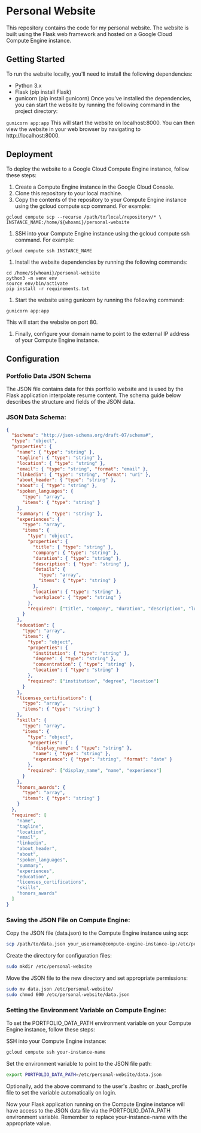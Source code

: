 # Personal Website
This repository contains the code for my personal website. The website is built using the Flask web framework and hosted on a Google Cloud Compute Engine instance.

## Getting Started
To run the website locally, you'll need to install the following dependencies:

- Python 3.x
- Flask (pip install Flask)
- gunicorn (pip install gunicorn)
Once you've installed the dependencies, you can start the website by running the following command in the project directory:

`gunicorn app:app`
This will start the website on localhost:8000. You can then view the website in your web browser by navigating to http://localhost:8000.

## Deployment
To deploy the website to a Google Cloud Compute Engine instance, follow these steps:

1. Create a Compute Engine instance in the Google Cloud Console.
1. Clone this repository to your local machine.
1. Copy the contents of the repository to your Compute Engine instance using the gcloud compute scp command. For example:
```
gcloud compute scp --recurse /path/to/local/repository/* \
INSTANCE_NAME:/home/${whoami}/personal-website
```
1. SSH into your Compute Engine instance using the gcloud compute ssh command. For example:
```
gcloud compute ssh INSTANCE_NAME
```
1. Install the website dependencies by running the following commands:
```
cd /home/${whoami}/personal-website
python3 -m venv env
source env/bin/activate
pip install -r requirements.txt
```
1. Start the website using gunicorn by running the following command:
```
gunicorn app:app
```
This will start the website on port 80.
1. Finally, configure your domain name to point to the external IP address of your Compute Engine instance.

## Configuration

### Portfolio Data JSON Schema

The JSON file contains data for this portfolio website and is used by the Flask application interpolate resume content. The schema guide below describes the structure and fields of the JSON data.

### JSON Data Schema:

```json
{
  "$schema": "http://json-schema.org/draft-07/schema#",
  "type": "object",
  "properties": {
    "name": { "type": "string" },
    "tagline": { "type": "string" },
    "location": { "type": "string" },
    "email": { "type": "string", "format": "email" },
    "linkedin": { "type": "string", "format": "uri" },
    "about_header": { "type": "string" },
    "about": { "type": "string" },
    "spoken_languages": {
      "type": "array",
      "items": { "type": "string" }
    },
    "summary": { "type": "string" },
    "experiences": {
      "type": "array",
      "items": {
        "type": "object",
        "properties": {
          "title": { "type": "string" },
          "company": { "type": "string" },
          "duration": { "type": "string" },
          "description": { "type": "string" },
          "details": {
            "type": "array",
            "items": { "type": "string" }
          },
          "location": { "type": "string" },
          "workplace": { "type": "string" }
        },
        "required": ["title", "company", "duration", "description", "location", "workplace"]
      }
    },
    "education": {
      "type": "array",
      "items": {
        "type": "object",
        "properties": {
          "institution": { "type": "string" },
          "degree": { "type": "string" },
          "concentration": { "type": "string" },
          "location": { "type": "string" }
        },
        "required": ["institution", "degree", "location"]
      }
    },
    "licenses_certifications": {
      "type": "array",
      "items": { "type": "string" }
    },
    "skills": {
      "type": "array",
      "items": {
        "type": "object",
        "properties": {
          "display_name": { "type": "string" },
          "name": { "type": "string" },
          "experience": { "type": "string", "format": "date" }
        },
        "required": ["display_name", "name", "experience"]
      }
    },
    "honors_awards": {
      "type": "array",
      "items": { "type": "string" }
    }
  },
  "required": [
    "name",
    "tagline",
    "location",
    "email",
    "linkedin",
    "about_header",
    "about",
    "spoken_languages",
    "summary",
    "experiences",
    "education",
    "licenses_certifications",
    "skills",
    "honors_awards"
  ]
}

```

### Saving the JSON File on Compute Engine:

Copy the JSON file (data.json) to the Compute Engine instance using scp:

```bash
scp /path/to/data.json your_username@compute-engine-instance-ip:/etc/personal-website/
```

Create the directory for configuration files:

```bash
sudo mkdir /etc/personal-website
```

Move the JSON file to the new directory and set appropriate permissions:

```bash
sudo mv data.json /etc/personal-website/
sudo chmod 600 /etc/personal-website/data.json
```

### Setting the Environment Variable on Compute Engine:

To set the PORTFOLIO_DATA_PATH environment variable on your Compute Engine instance, follow these steps:

SSH into your Compute Engine instance:

```bash
gcloud compute ssh your-instance-name
```

Set the environment variable to point to the JSON file path:

```bash
export PORTFOLIO_DATA_PATH=/etc/personal-website/data.json
```

Optionally, add the above command to the user's .bashrc or .bash_profile file to set the variable automatically on login.

Now your Flask application running on the Compute Engine instance will have access to the JSON data file via the PORTFOLIO_DATA_PATH environment variable. Remember to replace your-instance-name with the appropriate value.